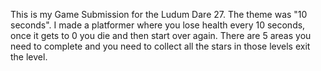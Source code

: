 This is my Game Submission for the Ludum Dare 27. The theme was "10 seconds". I made a platformer where you lose health every 10 seconds, once it gets to 0 you die and then start over again. There are 5 areas you need to complete and you need to collect all the stars in those levels exit the level. 
